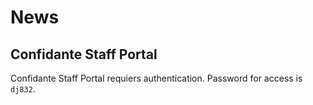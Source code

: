 # News


## Confidante Staff Portal

Confidante Staff Portal requiers authentication. Password for access is `dj832`.
